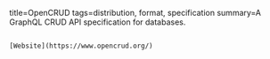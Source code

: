 title=OpenCRUD
tags=distribution, format, specification
summary=A GraphQL CRUD API specification for databases.
~~~~~~

[Website](https://www.opencrud.org/)

